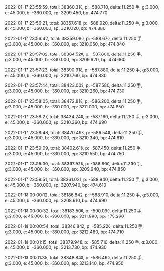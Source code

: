 2022-01-17 23:55:59, total: 38360.318, p: -588.710, delta:11.250 手, g:3.000, e: 45.000, b: -360.000, ep: 3209.450, bp: 474.770

2022-01-17 23:56:21, total: 38357.618, p: -588.920, delta:11.250 手, g:3.000, e: 45.000, b: -360.000, ep: 3210.120, bp: 474.880

2022-01-17 23:56:42, total: 38359.080, p: -588.670, delta:11.250 手, g:3.000, e: 45.000, b: -360.000, ep: 3210.050, bp: 474.840

2022-01-17 23:57:02, total: 38364.520, p: -587.660, delta:11.250 手, g:3.000, e: 45.000, b: -360.000, ep: 3209.620, bp: 474.660

2022-01-17 23:57:23, total: 38390.918, p: -587.880, delta:11.250 手, g:3.000, e: 45.000, b: -360.000, ep: 3210.760, bp: 474.830

2022-01-17 23:57:44, total: 38423.009, p: -587.580, delta:11.250 手, g:3.000, e: 45.000, b: -360.000, ep: 3210.260, bp: 474.730

2022-01-17 23:58:05, total: 38472.818, p: -586.200, delta:11.250 手, g:3.000, e: 45.000, b: -360.000, ep: 3211.000, bp: 474.650

2022-01-17 23:58:27, total: 38434.248, p: -587.160, delta:11.250 手, g:3.000, e: 45.000, b: -360.000, ep: 3210.360, bp: 474.690

2022-01-17 23:58:48, total: 38470.498, p: -586.540, delta:11.250 手, g:3.000, e: 45.000, b: -360.000, ep: 3210.340, bp: 474.610

2022-01-17 23:59:09, total: 38402.618, p: -587.450, delta:11.250 手, g:3.000, e: 45.000, b: -360.000, ep: 3210.550, bp: 474.750

2022-01-17 23:59:30, total: 38367.928, p: -588.860, delta:11.250 手, g:3.000, e: 45.000, b: -360.000, ep: 3209.940, bp: 474.850

2022-01-17 23:59:51, total: 38361.021, p: -588.940, delta:11.250 手, g:3.000, e: 45.000, b: -360.000, ep: 3207.940, bp: 474.610

2022-01-18 00:00:12, total: 38186.842, p: -588.910, delta:11.250 手, g:3.000, e: 45.000, b: -360.000, ep: 3208.610, bp: 474.690

2022-01-18 00:00:32, total: 38183.506, p: -590.090, delta:11.250 手, g:3.000, e: 45.000, b: -360.000, ep: 3211.990, bp: 475.260

2022-01-18 00:00:54, total: 38346.842, p: -585.220, delta:11.250 手, g:3.000, e: 45.000, b: -360.000, ep: 3212.460, bp: 474.710

2022-01-18 00:01:15, total: 38379.948, p: -585.710, delta:11.250 手, g:3.000, e: 45.000, b: -360.000, ep: 3213.730, bp: 474.930

2022-01-18 00:01:35, total: 38348.848, p: -586.460, delta:11.250 手, g:3.000, e: 45.000, b: -360.000, ep: 3213.140, bp: 474.950